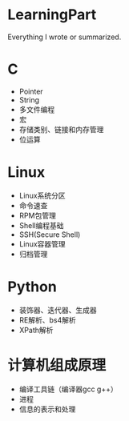 # LearningPart
Everything I wrote or summarized. 

# C
* Pointer
* String
* 多文件编程
* 宏
* 存储类别、链接和内存管理
* 位运算

# Linux
* Linux系统分区
* 命令速查
* RPM包管理
* Shell编程基础
* SSH(Secure Shell)
* Linux容器管理
* 归档管理

# Python
* 装饰器、迭代器、生成器
* RE解析、bs4解析
* XPath解析

# 计算机组成原理
* 编译工具链（编译器gcc g++）
* 进程
* 信息的表示和处理
